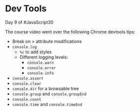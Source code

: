 # Dev Tools

Day 9 of #JavaScript30

The course video went over the following Chrome devtools tips:

- Break on > attribute modifications
- `console.log`
  - `%c` to add styles
  - Different logging levels:
    - `console.warn`
    - `console.error`
    - `console.info`
- `console.assert`
- `console.clear`
- `console.dir` for a browsable tree
- `console.group` and `console.groupEnd`
- `console.count`
- `console.time` and `console.timeEnd`